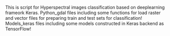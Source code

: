 This is script for Hyperspectral images classification based on deeplearning frameork Keras.
Python_gdal files including some functions for load raster and vector files for preparing train and test sets for 
classification!
Models_keras files including some models constructed in Keras backend as TensorFlow!

